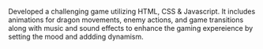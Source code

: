 Developed a challenging game utilizing HTML, CSS & Javascript.
It includes animations for dragon movements, enemy actions, and game transitions along with music and sound effects to enhance the gaming expereience by setting the mood and addding dynamism.
